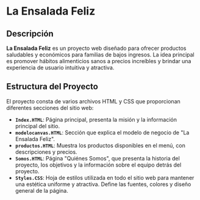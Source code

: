 # La Ensalada Feliz

## Descripción
**La Ensalada Feliz** es un proyecto web diseñado para ofrecer productos saludables y económicos para familias de bajos ingresos. La idea principal es promover hábitos alimenticios sanos a precios increíbles y brindar una experiencia de usuario intuitiva y atractiva.

## Estructura del Proyecto
El proyecto consta de varios archivos HTML y CSS que proporcionan diferentes secciones del sitio web:

- **`Index.HTML`**: Página principal, presenta la misión y la información principal del sitio.
- **`modelocanvas.HTML`**: Sección que explica el modelo de negocio de "La Ensalada Feliz".
- **`productos.HTML`**: Muestra los productos disponibles en el menú, con descripciones y precios.
- **`Somos.HTML`**: Página "Quiénes Somos", que presenta la historia del proyecto, los objetivos y la información sobre el equipo detrás del proyecto.
- **`Styles.CSS`**: Hoja de estilos utilizada en todo el sitio web para mantener una estética uniforme y atractiva. Define las fuentes, colores y diseño general de la página.

